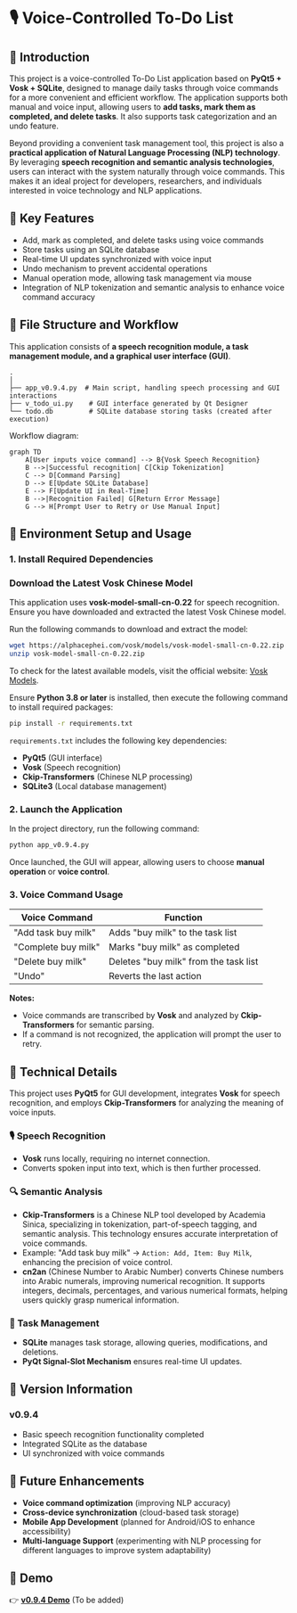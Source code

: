 # 🎙️ Voice-Controlled To-Do List

## 📌 Introduction

This project is a voice-controlled To-Do List application based on **PyQt5 + Vosk + SQLite**, designed to manage daily tasks through voice commands for a more convenient and efficient workflow. The application supports both manual and voice input, allowing users to **add tasks, mark them as completed, and delete tasks**. It also supports task categorization and an undo feature.

Beyond providing a convenient task management tool, this project is also a **practical application of Natural Language Processing (NLP) technology**. By leveraging **speech recognition and semantic analysis technologies**, users can interact with the system naturally through voice commands. This makes it an ideal project for developers, researchers, and individuals interested in voice technology and NLP applications.

## 📌 Key Features

- Add, mark as completed, and delete tasks using voice commands
- Store tasks using an SQLite database
- Real-time UI updates synchronized with voice input
- Undo mechanism to prevent accidental operations
- Manual operation mode, allowing task management via mouse
- Integration of NLP tokenization and semantic analysis to enhance voice command accuracy

## 📌 File Structure and Workflow

This application consists of **a speech recognition module, a task management module, and a graphical user interface (GUI)**.

```
.
│
├── app_v0.9.4.py  # Main script, handling speech processing and GUI interactions
├── v_todo_ui.py    # GUI interface generated by Qt Designer
└── todo.db         # SQLite database storing tasks (created after execution)
```

Workflow diagram:

```mermaid
graph TD
    A[User inputs voice command] --> B{Vosk Speech Recognition}
    B -->|Successful recognition| C[Ckip Tokenization]
    C --> D[Command Parsing]
    D --> E[Update SQLite Database]
    E --> F[Update UI in Real-Time]
    B -->|Recognition Failed| G[Return Error Message]
    G --> H[Prompt User to Retry or Use Manual Input]
```

## 📌 Environment Setup and Usage

### 1. Install Required Dependencies

### Download the Latest Vosk Chinese Model

This application uses **vosk-model-small-cn-0.22** for speech recognition. Ensure you have downloaded and extracted the latest Vosk Chinese model.

Run the following commands to download and extract the model:

```bash
wget https://alphacephei.com/vosk/models/vosk-model-small-cn-0.22.zip
unzip vosk-model-small-cn-0.22.zip
```

To check for the latest available models, visit the official website: [Vosk Models](https://alphacephei.com/vosk/models).

Ensure **Python 3.8 or later** is installed, then execute the following command to install required packages:

```bash
pip install -r requirements.txt
```

`requirements.txt` includes the following key dependencies:

- **PyQt5** (GUI interface)
- **Vosk** (Speech recognition)
- **Ckip-Transformers** (Chinese NLP processing)
- **SQLite3** (Local database management)

### 2. Launch the Application

In the project directory, run the following command:

```bash
python app_v0.9.4.py
```

Once launched, the GUI will appear, allowing users to choose **manual operation** or **voice control**.

### 3. Voice Command Usage

| Voice Command       | Function               |
|---------------------|-----------------------|
| "Add task buy milk" | Adds "buy milk" to the task list |
| "Complete buy milk" | Marks "buy milk" as completed |
| "Delete buy milk"   | Deletes "buy milk" from the task list |
| "Undo"             | Reverts the last action |

**Notes:**

- Voice commands are transcribed by **Vosk** and analyzed by **Ckip-Transformers** for semantic parsing.
- If a command is not recognized, the application will prompt the user to retry.

## 📌 Technical Details

This project uses **PyQt5** for GUI development, integrates **Vosk** for speech recognition, and employs **Ckip-Transformers** for analyzing the meaning of voice inputs.

### 🎙️ Speech Recognition

- **Vosk** runs locally, requiring no internet connection.
- Converts spoken input into text, which is then further processed.

### 🔍 Semantic Analysis

- **Ckip-Transformers** is a Chinese NLP tool developed by Academia Sinica, specializing in tokenization, part-of-speech tagging, and semantic analysis. This technology ensures accurate interpretation of voice commands.
- Example: "Add task buy milk" → `Action: Add, Item: Buy Milk`, enhancing the precision of voice control.
- **cn2an** (Chinese Number to Arabic Number) converts Chinese numbers into Arabic numerals, improving numerical recognition. It supports integers, decimals, percentages, and various numerical formats, helping users quickly grasp numerical information.

### 💾 Task Management

- **SQLite** manages task storage, allowing queries, modifications, and deletions.
- **PyQt Signal-Slot Mechanism** ensures real-time UI updates.

## 📌 Version Information

### v0.9.4

- Basic speech recognition functionality completed
- Integrated SQLite as the database
- UI synchronized with voice commands

## 🎯 Future Enhancements

- **Voice command optimization** (improving NLP accuracy)
- **Cross-device synchronization** (cloud-based task storage)
- **Mobile App Development** (planned for Android/iOS to enhance accessibility)
- **Multi-language Support** (experimenting with NLP processing for different languages to improve system adaptability)

## 🎥 Demo

👉 [**v0.9.4 Demo**](#) (To be added)